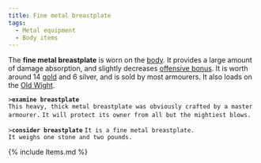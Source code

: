 ```yaml
---
title: Fine metal breastplate
tags:
  - Metal equipment
  - Body items
---
```

The **fine metal breastplate** is worn on the [body](body "wikilink").
It provides a large amount of damage absorption, and slightly decreases
[offensive bonus](offensive_bonus "wikilink"). It is worth around 14
[gold](gold "wikilink") and 6 silver, and is sold by most armourers. It
also loads on the [Old Wight](Super_Mobile#The_Old_Wight "wikilink").

`>`**`examine breastplate`**
`This heavy, thick metal breastplate was obviously crafted by a master armourer.`
`It will protect its owner from all but the mightiest blows.`

`>`**`consider breastplate`**
`It is a fine metal breastplate.`
`It weighs one stone and two pounds.`

{% include Items.md %}
